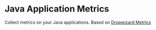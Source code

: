 # Java Application Metrics

Collect metrics on your Java applications. Based on [Dropwizard Metrics](https://dropwizard.github.io/metrics/3.1.0/)

